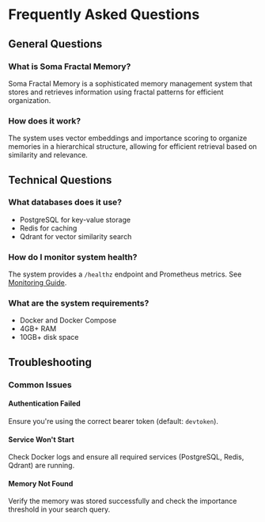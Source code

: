 # Frequently Asked Questions

## General Questions

### What is Soma Fractal Memory?
Soma Fractal Memory is a sophisticated memory management system that stores and retrieves information using fractal patterns for efficient organization.

### How does it work?
The system uses vector embeddings and importance scoring to organize memories in a hierarchical structure, allowing for efficient retrieval based on similarity and relevance.

## Technical Questions

### What databases does it use?
- PostgreSQL for key-value storage
- Redis for caching
- Qdrant for vector similarity search

### How do I monitor system health?
The system provides a `/healthz` endpoint and Prometheus metrics. See [Monitoring Guide](../technical-manual/monitoring.md).

### What are the system requirements?
- Docker and Docker Compose
- 4GB+ RAM
- 10GB+ disk space

## Troubleshooting

### Common Issues

#### Authentication Failed
Ensure you're using the correct bearer token (default: `devtoken`).

#### Service Won't Start
Check Docker logs and ensure all required services (PostgreSQL, Redis, Qdrant) are running.

#### Memory Not Found
Verify the memory was stored successfully and check the importance threshold in your search query.
